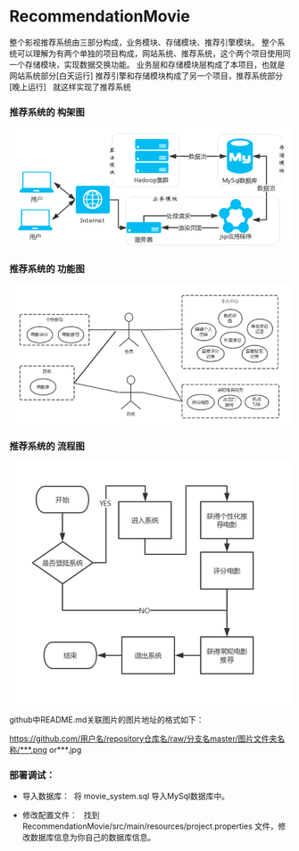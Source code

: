 # RecommendationMovie
整个影视推荐系统由三部分构成，业务模块、存储模块、推荐引擎模块。
整个系统可以理解为有两个单独的项目构成，网站系统、推荐系统，这个两个项目使用同一个存储模块，实现数据交换功能。
业务层和存储模块层构成了本项目，也就是网站系统部分[白天运行]
推荐引擎和存储模块构成了另一个项目，推荐系统部分[晚上运行]
 
就这样实现了推荐系统
 
### 推荐系统的 构架图
![系统架构图]( https://github.com/BuleAnt/RepositoryResources/raw/master/image/RecommendationMovie/XiTongJieGou.png)
### 推荐系统的 功能图
![系统功能图](https://github.com/BuleAnt/RepositoryResources/raw/master/image/RecommendationMovie/jie_gou_she_ji.png)
### 推荐系统的 流程图
![系统流程图](https://github.com/BuleAnt/RepositoryResources/raw/master/image/RecommendationMovie/liu_cheng_tu.png)



github中README.md关联图片的图片地址的格式如下：

https://github.com/用户名/repository仓库名/raw/分支名master/图片文件夹名称/***.png or***.jpg

### 部署调试：
- 导入数据库：
  将 movie_system.sql 导入MySql数据库中。
 
- 修改配置文件：
   找到 RecommendationMovie/src/main/resources/project.properties 文件，修改数据库信息为你自己的数据库信息。

